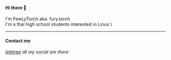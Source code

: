 #### Hi there 👋
I'm FewLyTorch aka. fury.torch\
I'm a thai high school students interested in Linux.\

---

#### Contact me
[linktree](https://linktr.ee/FuryTorch) *all my social are there*
